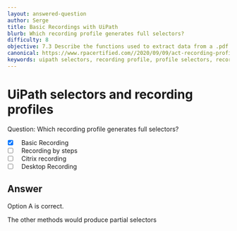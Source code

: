 ```yaml
---
layout: answered-question
author: Serge
title: Basic Recordings with UiPath
blurb: Which recording profile generates full selectors?
difficulty: 8
objective: 7.3 Describe the functions used to extract data from a .pdf file; for example, using OCR
canonical: https://www.rpacertified.com//2020/09/09/act-recording-profile-for-full-selectors.html
keywords: uipath selectors, recording profile, profile selectors, recording selectors
---
```


<h1>UiPath selectors and recording profiles</h1>

Question:  Which recording profile generates full selectors?

 - [X] &nbsp;  Basic Recording
 - [ ] &nbsp;  Recording by steps
 - [ ] &nbsp;  Citrix recording
 - [ ] &nbsp;  Desktop Recording

## Answer

Option A is correct.

The other methods would produce partial selectors

